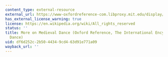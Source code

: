 ```yaml
---
content_type: external-resource
external_url: https://www-oxfordreference-com.libproxy.mit.edu/display/10.1093/acref/9780195173697.001.0001/acref-9780195173697-e-1142?rskey=KTJgad&result=10
has_external_license_warning: true
license: https://en.wikipedia.org/wiki/All_rights_reserved
status: ''
title: More on Medieval Dance (Oxford Reference, The International Encyclopedia of
  Dance)
uid: df6d252c-2b50-4434-9cd4-63d91e771a09
wayback_url: ''
---
```

